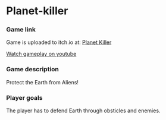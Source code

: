 # Planet-killer

### Game link
Game is uploaded to itch.io at: [Planet Killer](https://wrathchild14.itch.io/planet-killer)

[Watch gameplay on youtube](https://youtu.be/ctFImAm3R5Y)

### Game description
Protect the Earth from Aliens!

### Player goals
The player has to defend Earth through obsticles and enemies.
